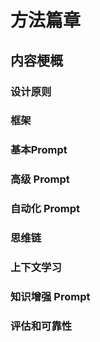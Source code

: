 # 方法篇章

## 内容梗概

### 设计原则

### 框架

### 基本Prompt

### 高级 Prompt

### 自动化 Prompt

### 思维链

### 上下文学习

### 知识增强 Prompt

### 评估和可靠性